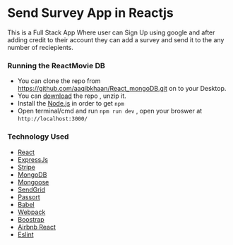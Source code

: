 # Send Survey App in Reactjs 

This is a Full Stack App Where user can Sign Up using google and after adding credit to their account they can add a survey and send it to the any number of reciepients.

### Running the ReactMovie DB
* You can clone the repo from https://github.com/aaqibkhaan/React_mongoDB.git on to your Desktop.
* You can [download](https://github.com/aaqibkhaan/React_mongoDB/archive/master.zip) the repo , unzip it.
* Install the [Node.js](https://nodejs.org/en/) in order to get `npm`
* Open terminal/cmd and run `npm run dev` , open your broswer at `http://localhost:3000/`


### Technology Used
* [React](https://reactjs.org/)
* [ExpressJs](https://expressjs.com/)
* [Stripe](https://stripe.com/gb)
* [MongoDB](https://www.mongodb.com/)
* [Mongoose](http://mongoosejs.com/)
* [SendGrid](https://sendgrid.com/)
* [Passort](http://www.passportjs.org/)
* [Babel](https://babeljs.io/)
* [Webpack](https://webpack.js.org/)
* [Boostrap](https://getbootstrap.com/)
* [Airbnb React](https://github.com/airbnb/javascript/tree/master/react)
* [Eslint](https://eslint.org/)

